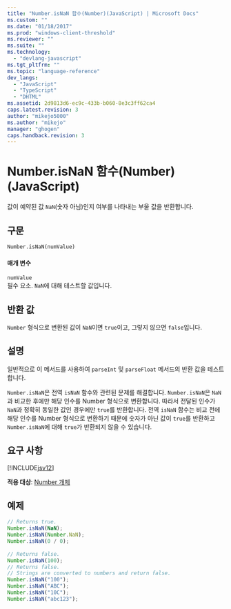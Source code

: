 ```yaml
---
title: "Number.isNaN 함수(Number)(JavaScript) | Microsoft Docs"
ms.custom: ""
ms.date: "01/18/2017"
ms.prod: "windows-client-threshold"
ms.reviewer: ""
ms.suite: ""
ms.technology: 
  - "devlang-javascript"
ms.tgt_pltfrm: ""
ms.topic: "language-reference"
dev_langs: 
  - "JavaScript"
  - "TypeScript"
  - "DHTML"
ms.assetid: 2d9813d6-ec9c-433b-b060-8e3c3ff62ca4
caps.latest.revision: 3
author: "mikejo5000"
ms.author: "mikejo"
manager: "ghogen"
caps.handback.revision: 3
---
```

# Number.isNaN 함수(Number)(JavaScript)
값이 예약된 값 `NaN`\(숫자 아님\)인지 여부를 나타내는 부울 값을 반환합니다.  
  
## 구문  
  
```  
Number.isNaN(numValue)   
```  
  
#### 매개 변수  
 `numValue`  
 필수 요소.  `NaN`에 대해 테스트할 값입니다.  
  
## 반환 값  
 `Number` 형식으로 변환된 값이 `NaN`이면 `true`이고, 그렇지 않으면 `false`입니다.  
  
## 설명  
 일반적으로 이 메서드를 사용하여 `parseInt` 및 `parseFloat` 메서드의 반환 값을 테스트합니다.  
  
 `Number.isNaN`은 전역 `isNaN` 함수와 관련된 문제를 해결합니다.  `Number.isNaN`은 `NaN`과 비교한 후에만 해당 인수를 Number 형식으로 변환합니다.  따라서 전달된 인수가 `NaN`과 정확히 동일한 값인 경우에만 `true`를 반환합니다.  전역 `isNaN` 함수는 비교 전에 해당 인수를 Number 형식으로 변환하기 때문에 숫자가 아닌 값이 `true`를 반환하고 `Number.isNaN`에 대해 `true`가 반환되지 않을 수 있습니다.  
  
## 요구 사항  
 [!INCLUDE[jsv12](../../javascript/reference/includes/jsv12-md.md)]  
  
 **적용 대상**: [Number 개체](../../javascript/reference/number-object-javascript.md)  
  
## 예제  
  
```javascript  
// Returns true.  
Number.isNaN(NaN);  
Number.isNaN(Number.NaN);  
Number.isNaN(0 / 0);  
  
// Returns false.  
Number.isNaN(100);  
// Returns false.  
// Strings are converted to numbers and return false.  
Number.isNaN("100");  
Number.isNaN("ABC");  
Number.isNaN("10C");  
Number.isNaN("abc123");  
  
```